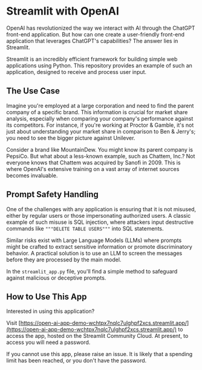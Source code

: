# Streamlit with OpenAI

OpenAI has revolutionized the way we interact with AI through the ChatGPT front-end application. But how can one create a user-friendly front-end application that leverages ChatGPT's capabilities? The answer lies in Streamlit.

Streamlit is an incredibly efficient framework for building simple web applications using Python. This repository provides an example of such an application, designed to receive and process user input.

## The Use Case

Imagine you're employed at a large corporation and need to find the parent company of a specific brand. This information is crucial for market share analysis, especially when comparing your company's performance against its competitors. For instance, if you're working at Proctor & Gamble, it's not just about understanding your market share in comparison to Ben & Jerry's; you need to see the bigger picture against Unilever.

Consider a brand like MountainDew. You might know its parent company is PepsiCo. But what about a less-known example, such as Chattem, Inc.? Not everyone knows that Chattem was acquired by Sanofi in 2009. This is where OpenAI's extensive training on a vast array of internet sources becomes invaluable.

## Prompt Safety Handling

One of the challenges with any application is ensuring that it is not misused, either by regular users or those impersonating authorized users. A classic example of such misuse is SQL injection, where attackers input destructive commands like `"""DELETE TABLE USERS"""` into SQL statements.

Similar risks exist with Large Language Models (LLMs) where prompts might be crafted to extract sensitive information or promote discriminatory behavior. A practical solution is to use an LLM to screen the messages before they are processed by the main model.

In the `streamlit_app.py` file, you'll find a simple method to safeguard against malicious or deceptive prompts.

## How to Use This App

Interested in using this application?

Visit [https://open-ai-app-demo-wchtpx7nqlc7ulghpf2xcs.streamlit.app/](https://open-ai-app-demo-wchtpx7nqlc7ulghpf2xcs.streamlit.app/) to access the app, hosted on the Streamlit Community Cloud. At present, to access you will need a password.


If you cannot use this app, please raise an issue. It is likely that a spending limit has been reached, or you don't have the password.
